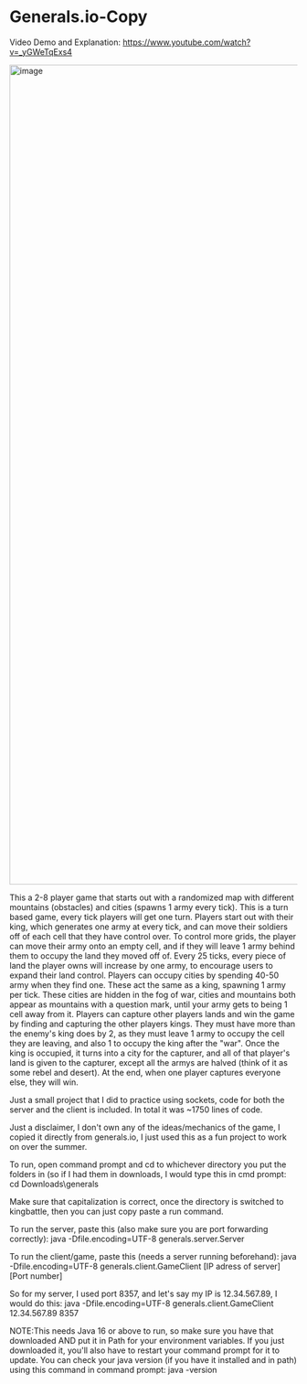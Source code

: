 # Generals.io-Copy
Video Demo and Explanation: https://www.youtube.com/watch?v=_yGWeTqExs4

<img width="1434" alt="image" src="https://github.com/smallboar/Generals.io-Copy/assets/56139007/f23c5462-f272-4ce4-85ad-affada411049">


This a 2-8 player game that starts out with a randomized map with different mountains (obstacles) and cities (spawns 1 army every tick). This is a turn based game, every tick players will get
one turn. Players start out with their king, which generates one army at every tick, and can move their soldiers off of each cell that they have control over. To control more grids, the player
can move their army onto an empty cell, and if they will leave 1 army behind them to occupy the land they moved off of. Every 25 ticks, every piece of land the player owns will increase by
one army, to encourage users to expand their land control. Players can occupy cities by spending 40-50 army when they find one. These act the same as a king, spawning 1 army per tick. These
cities are hidden in the fog of war, cities and mountains both appear as mountains with a question mark, until your army gets to being 1 cell away from it. Players can capture other players 
lands and win the game by finding and capturing the other players kings. They must have more than the enemy's king does by 2, as they must leave 1 army to occupy the cell they are leaving, 
and also 1 to occupy the king after the "war". Once the king is occupied, it turns into a city for the capturer, and all of that player's land is given to the capturer, except all the armys
are halved (think of it as some rebel and desert). At the end, when one player captures everyone else, they will win. 



Just a small project that I did to practice using sockets, code for both the server and the client is included. In total it was ~1750 lines of code.

Just a disclaimer, I don't own any of the ideas/mechanics of the game, I copied it directly from generals.io, I just used this as a fun project to work on over the summer.

To run, open command prompt and cd to whichever directory you put the folders in (so if I had them in downloads, I would type this in
cmd prompt: cd Downloads\generals

Make sure that capitalization is correct, once the directory is switched to kingbattle, then you can just copy paste a run command.

To run the server, paste this (also make sure you are port forwarding correctly):
java -Dfile.encoding=UTF-8 generals.server.Server





To run the client/game, paste this (needs a server running beforehand):
java -Dfile.encoding=UTF-8 generals.client.GameClient [IP adress of server] [Port number]

So for my server, I used port 8357, and let's say my IP is 12.34.567.89, I would do this:
java -Dfile.encoding=UTF-8 generals.client.GameClient 12.34.567.89 8357



NOTE:This needs Java 16 or above to run, so make sure you have that downloaded AND put it in Path for your environment variables. If you just downloaded it,
you'll also have to restart your command prompt for it to update. You can check your java version (if you have it installed and in path) using this
command in command prompt:
java -version
